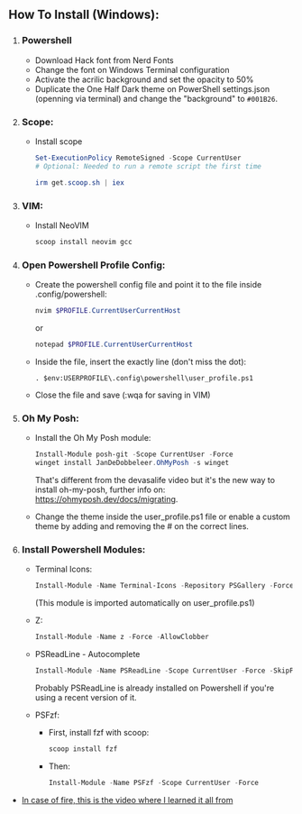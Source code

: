 ## How To Install (Windows):

1. ### Powershell 

   - Download Hack font from Nerd Fonts
   - Change the font on Windows Terminal configuration
   - Activate the acrilic background and set the opacity to 50%
   - Duplicate the One Half Dark theme on PowerShell settings.json (openning via terminal) and change the "background" to `#001B26`.

1.  ### Scope:

	- Install scope

		```powershell
		Set-ExecutionPolicy RemoteSigned -Scope CurrentUser 
		# Optional: Needed to run a remote script the first time
		
		irm get.scoop.sh | iex
		```

1.  ### VIM:

	- Install NeoVIM

		```powershell
		scoop install neovim gcc
		```

1.  ### Open Powershell Profile Config:

	- Create the powershell config file and point it to the file inside .config/powershell:
 
        ```powershell
        nvim $PROFILE.CurrentUserCurrentHost
        ```
        or 
        ```powershell
        notepad $PROFILE.CurrentUserCurrentHost
        ```

	- Inside the file, insert the exactly line (don't miss the dot):

		```
		. $env:USERPROFILE\.config\powershell\user_profile.ps1
		```

	- Close the file and save (:wqa for saving in VIM)
  
1. ### Oh My Posh:

	- Install the Oh My Posh module:

		```powershell
		Install-Module posh-git -Scope CurrentUser -Force
		winget install JanDeDobbeleer.OhMyPosh -s winget
		```

		That's different from the devasalife video but it's the new way to install oh-my-posh, further info on: https://ohmyposh.dev/docs/migrating.

	- Change the theme inside the user_profile.ps1 file or enable a custom theme by adding and removing the # on the correct lines.

1. ### Install Powershell Modules:

	- Terminal Icons: 

		```powershell
		Install-Module -Name Terminal-Icons -Repository PSGallery -Force
		```
	  (This module is imported automatically on user_profile.ps1)

	- Z: 

		```powershell
		Install-Module -Name z -Force -AllowClobber
		```

	- PSReadLine - Autocomplete

		```powershell
		Install-Module -Name PSReadLine -Scope CurrentUser -Force -SkipPublisherCheck
		```

		Probably PSReadLine is already installed on Powershell if you're using a recent version of it.

   - PSFzf:

	 - First, install fzf with scoop:

		```powershell
		scoop install fzf
		```

	 - Then:
     
		```powershell
		Install-Module -Name PSFzf -Scope CurrentUser -Force
		```

- [In case of fire, this is the video where I learned it all from](https://www.youtube.com/watch?v=5-aK2_WwrmM)
